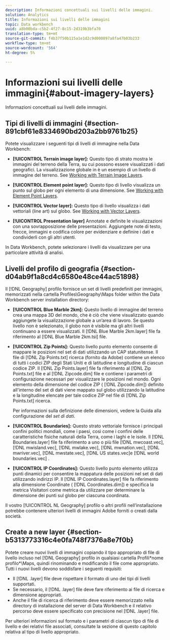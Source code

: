 ```yaml
---
description: Informazioni concettuali sui livelli delle immagini.
solution: Analytics
title: Informazioni sui livelli delle immagini
topic: Data workbench
uuid: a8b00bda-c5b2-4f27-8c15-2d319b3bfa70
translation-type: tm+mt
source-git-commit: f4b37f50b115a1e1d2c9d000897a8fa47b03b233
workflow-type: tm+mt
source-wordcount: '564'
ht-degree: 5%

---
```



# Informazioni sui livelli delle immagini{#about-imagery-layers}

Informazioni concettuali sui livelli delle immagini.

## Tipi di livelli di immagini {#section-891cbf61e8334690bd203a2bb9761b25}

Potete visualizzare i seguenti tipi di livelli di immagine nella Data Workbench:

* **[!UICONTROL Terrain image layer]:** Questo tipo di strato mostra le immagini del terreno della Terra, su cui possono essere visualizzati i dati geografici. La visualizzazione globale in è un esempio di un livello di immagine del terreno. See [Working with Terrain Image Layers](../../../home/c-get-started/c-im-layers/c-ter-img-layers/c-ter-img-layers.md#concept-f4b3a20969354ca38955e3fd5beb0f4f).

* **[!UICONTROL Element point layer]:** Questo tipo di livello visualizza un punto sul globo per ogni elemento di una dimensione. See [Working with Element Point Layers](../../../home/c-get-started/c-im-layers/c-elmt-pt-layers/c-elmt-pt-layers.md#concept-7c93c54552844a20bd6014ae8446b3fd).

* **[!UICONTROL Vector layer]:** Questo tipo di livello visualizza i dati vettoriali (line art) sul globo. See [Working with Vector Layers](../../../home/c-get-started/c-im-layers/c-vctr-layers/c-vctr-layers.md#concept-a9b9cb7fc33b4aa5ae1646fab202dcc9).

* **[!UICONTROL Presentation layer]** Annotate e definite le visualizzazioni con una sovrapposizione delle presentazioni. Aggiungete note di testo, frecce, immagini e codifica colore per evidenziare e definire i dati e condividerli con gli altri utenti.

In Data Workbench, potete selezionare i livelli da visualizzare per una particolare attività di analisi.

## Livelli del profilo di geografia {#section-d04ab9f1a8cd4c6580e48ce44ac51898}

Il [!DNL Geography] profilo fornisce un set di livelli predefiniti per immagini, memorizzati nella cartella Profiles\Geography\Maps folder within the Data Workbench server installation directory:

* **[!UICONTROL Blue Marble 2km]:** Questo livello di immagine del terreno crea una mappa 3D del mondo, che è ciò che viene visualizzato quando aggiungete la visualizzazione globale a un’area di lavoro. Se questo livello non è selezionato, il globo non è visibile ma gli altri livelli continuano a essere visualizzati. Il [!DNL Blue Marble 2km.layer] file fa riferimento al [!DNL Blue Marble 2km.tsi] file.

* **[!UICONTROL Zip Points]:** Questo livello punto elemento consente di mappare le posizioni nel set di dati utilizzando un CAP statunitense. Il file di [!DNL Zip Points.txt] ricerca (fornito da  Adobe) contiene un elenco di tutti i codici ZIP degli Stati Uniti e di latitudine e longitudine di ciascun codice ZIP. Il [!DNL Zip Points.layer] file fa riferimento al [!DNL Zip Points.txt] file e al [!DNL Zipcode.dim] file e contiene i parametri di configurazione necessari per visualizzare le posizioni nel mondo. Ogni elemento della dimensione del codice ZIP ( [!DNL Zipcode.dim]) definito all&#39;interno del set di dati viene mappato sul globo utilizzando la latitudine e la longitudine elencate per tale codice ZIP nel file di [!DNL Zip Points.txt] ricerca.

   Per informazioni sulla definizione delle dimensioni, vedere la Guida alla configurazione del *set di dati*.

* **[!UICONTROL Boundaries]:** Questo strato vettoriale fornisce i principali confini politici mondiali, come i paesi, così come i confini delle caratteristiche fisiche naturali della Terra, come i laghi e le isole. Il [!DNL Boundaries.layer] file fa riferimento a uno o più file [!DNL mwcoast.vec], [!DNL mwisland.vec], [!DNL mwlake.vec], [!DNL mwnation.vec], [!DNL mwriver.vec], [!DNL mwstate.vec], [!DNL US states.vec]e [!DNL world boundaries.vec] .

* **[!UICONTROL IP Coordinates]:** Questo livello punto elemento utilizza punti dinamici per consentire la mappatura delle posizioni nel set di dati utilizzando indirizzi IP. Il [!DNL IP Coordinates.layer] file fa riferimento alla dimensione Coordinate ( [!DNL Coordinates.dim]) e specifica la metrica Visitatori come metrica da utilizzare per determinare la dimensione dei punti sul globo per ciascuna coordinata.

Il vostro [!UICONTROL NL Geography] profilo o altri profili nell’installazione potrebbe contenere ulteriori livelli di immagini  Adobe forniti o creati dalla società.

## Create a new layer {#section-b5313773316c4e0fa748f7376a8e7f0b}

Potete creare nuovi livelli di immagini copiando il tipo appropriato di file di livello incluso nel [!DNL Geography] profilo in qualsiasi cartella Profili\*nome profilo*\Maps, quindi rinominando e modificando il file come appropriato. Tutti i nuovi livelli devono soddisfare i seguenti requisiti:

* Il [!DNL .layer] file deve rispettare il formato di uno dei tipi di livelli supportati.
* Se necessario, il [!DNL .layer] file deve fare riferimento ai file di ricerca e dimensione appropriati.
* Anche il file di ricerca di riferimento deve essere memorizzato nella directory di installazione del server di Data Workbench e il relativo percorso deve essere specificato con precisione nel [!DNL .layer] file.

Per ulteriori informazioni sul formato e i parametri di ciascun tipo di file di livello e dei relativi file associati, consultate la sezione di questo capitolo relativa al tipo di livello appropriato.
